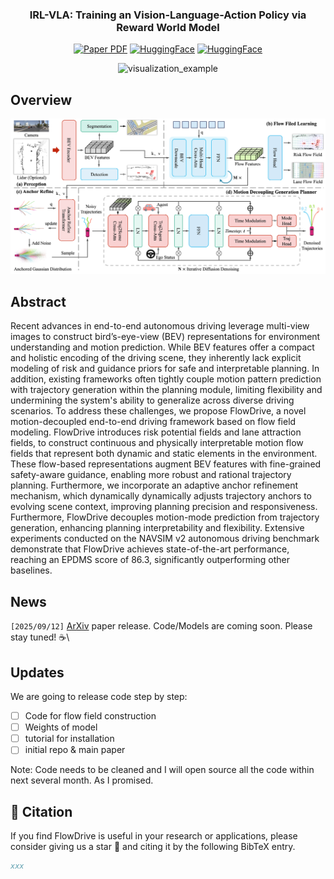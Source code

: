 <div align="center">
<h3>IRL-VLA: Training an Vision-Language-Action Policy via Reward World Model</h3>

<a href="https://arxiv.org/abs/{}"><img src='https://img.shields.io/badge/Paper-FlowDrive-blue?logo=arxiv' alt='Paper PDF'></a>
<a href="https://github.com/IRL-VLA/{}"><img src='https://img.shields.io/badge/%E2%9C%A8Weights-FlowDrive-red' alt='HuggingFace'></a>
<a href="https://astrixdrive.github.io/FlowDrive.github.io/"><img src='https://img.shields.io/badge/ProjectPage-FlowDrive-green?logo=githubpages' alt='HuggingFace'></a>
<!-- <a href="https://ieeexplore.ieee.org/document/10592819"><img src='https://img.shields.io/badge/arXiv-SemanticFormer-blue' alt='Paper PDF'></a>
<a href="https://www.arxiv.org/pdf/2508.01778"><img src='https://img.shields.io/badge/Datasets-MaplessQCNet-red' alt='Datasets'></a>
<a href="https://www.arxiv.org/pdf/2508.01778"><img src='https://img.shields.io/badge/Datasets-Sparse4D-green' alt='Datasets'></a> -->

![visualization_example](assets/example2.gif)
</div>


## Overview

![github_irlVLA](assets/framework.png)

## Abstract         

Recent advances in end-to-end autonomous driving leverage multi-view images to construct bird’s-eye-view (BEV) representations for environment understanding and motion prediction. While BEV features offer a compact and holistic encoding of the driving scene, they inherently lack explicit modeling of risk and guidance priors for safe and interpretable planning. In addition, existing frameworks often tightly couple motion pattern prediction with trajectory generation within the planning module, limiting flexibility and undermining the system's ability to generalize across diverse driving scenarios. To address these challenges, we propose FlowDrive, a novel motion-decoupled end-to-end driving framework based on flow field modeling. FlowDrive introduces risk potential fields and lane attraction fields, to construct continuous and physically interpretable motion flow fields that represent both dynamic and static elements in the environment. These flow-based representations augment BEV features with fine-grained safety-aware guidance, enabling more robust and rational trajectory planning. Furthermore, we incorporate an adaptive anchor refinement mechanism, which dynamically dynamically adjusts trajectory anchors to evolving scene context, improving planning precision and responsiveness. Furthermore, FlowDrive decouples motion-mode prediction from trajectory generation, enhancing planning interpretability and flexibility. Extensive experiments conducted on the NAVSIM v2 autonomous driving benchmark demonstrate that FlowDrive achieves state-of-the-art performance, reaching an EPDMS score of 86.3, significantly outperforming other baselines.



## News
`[2025/09/12]` [ArXiv](https://arxiv.org/abs/{}) paper release. Code/Models are coming soon. Please stay tuned! ☕️\

## Updates
We are going to release code step by step:

- [ ] Code for flow field construction
- [ ] Weights of model
- [ ] tutorial for installation
- [ ] initial repo & main paper

Note: Code needs to be cleaned and I will open source all the code within next several month. As I promised.

## 📄 Citation

If you find FlowDrive is useful in your research or applications, please consider giving us a star 🌟 and citing it by the following BibTeX entry.

```bibtex
xxx
```

